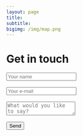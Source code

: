 ```yaml
---
layout: page
title:
subtitle:
bigimg: /img/map.png
---
```


<div class="container">
    <h1>Get in touch</h1>
    <form class="contact-form" action="https://getsimpleform.com/messages?form_api_token=daf90d398adc7c017664037ee4c391c2" method="post">
    <!-- the redirect_to is optional, the form will redirect to the referrer on submission -->
        <input type='hidden' name='redirect_to' value='http://gregbabb.com/thank-you' />
        <input type='text' name='name' placeholder='Your name' required /><br>
        <br>
        <input type='email' name='email' placeholder='Your e-mail' required /><br>
        <br>
        <textarea name='message' placeholder='What would you like to say?'></textarea><br>
        <br>
        <input type='submit' value='Send' />
    </form>
</div>
